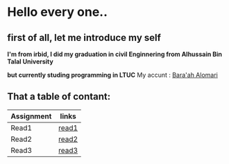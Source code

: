 # Hello every one..

## first of all, let me introduce my self

**I'm from irbid, I did my graduation in civil Enginnering from Alhussain Bin Talal University**

**but currently studing programming in LTUC**
My accunt : 
[Bara'ah Alomari](https://github.com/baraahalomari)

## That a table of contant:


  Assignment | links  |
  -----------| ------- |
  Read1      | [read1](Read1) |
  Read2      | [read2](Read2) |
  Read3      | [read3](Read3)     |


















































